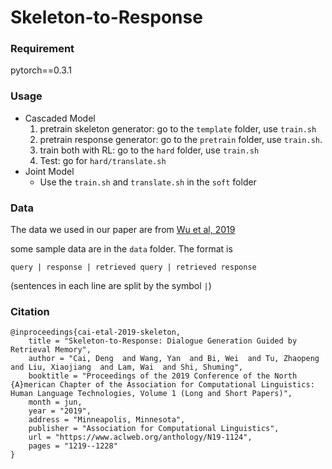 # Skeleton-to-Response

### Requirement 

pytorch==0.3.1

### Usage

- Cascaded Model
  1. pretrain skeleton generator: go to the `template` folder, use `train.sh`
  2. pretrain response generator: go to the `pretrain` folder, use `train.sh`.
  3. train both with RL: go to the `hard` folder, use `train.sh`
  4. Test: go for `hard/translate.sh`
- Joint Model
  - Use the `train.sh` and `translate.sh` in the `soft` folder

### Data

The data we used in our paper are from [Wu et al, 2019](https://github.com/MarkWuNLP/ResponseEdit)

some sample data are in the `data` folder. The format is 

`query | response | retrieved query | retrieved response`

(sentences in each line are split by the symbol `|`)

### Citation

```
@inproceedings{cai-etal-2019-skeleton,
    title = "Skeleton-to-Response: Dialogue Generation Guided by Retrieval Memory",
    author = "Cai, Deng  and Wang, Yan  and Bi, Wei  and Tu, Zhaopeng  and Liu, Xiaojiang  and Lam, Wai  and Shi, Shuming",
    booktitle = "Proceedings of the 2019 Conference of the North {A}merican Chapter of the Association for Computational Linguistics: Human Language Technologies, Volume 1 (Long and Short Papers)",
    month = jun,
    year = "2019",
    address = "Minneapolis, Minnesota",
    publisher = "Association for Computational Linguistics",
    url = "https://www.aclweb.org/anthology/N19-1124",
    pages = "1219--1228"
}
```
